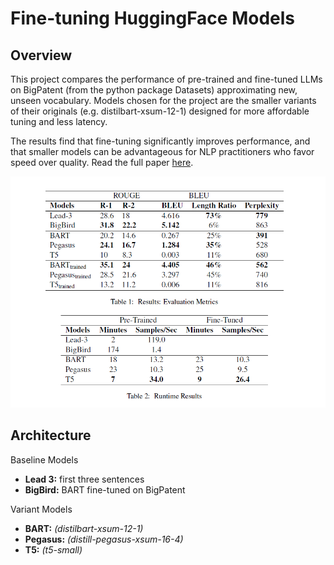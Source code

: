 # Fine-tuning HuggingFace Models

## Overview

This project compares the performance of pre-trained and fine-tuned LLMs on BigPatent (from the python package Datasets) approximating new, unseen vocabulary. Models chosen for the project are the smaller variants of their originals (e.g. distilbart-xsum-12-1) designed for more affordable tuning and less latency.

The results find that fine-tuning significantly improves performance, and that smaller models can be advantageous for NLP practitioners who favor speed over quality. Read the full paper [here](assets/pdf/SI_630_Project_Final%20(1).pdf).

![Alt text](assets/img/image.png)

## Architecture

Baseline Models
- **Lead 3:** first three sentences
- **BigBird:** BART fine-tuned on BigPatent

Variant Models
- **BART:** *(distilbart-xsum-12-1)*
- **Pegasus:** *(distill-pegasus-xsum-16-4)*
- **T5:** *(t5-small)*